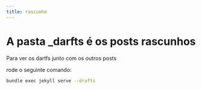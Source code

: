 ```yaml
---
title: rascunho
---
```


# A pasta _darfts é os posts rascunhos
Para ver os dartfs junto com os outros posts

rode o seguinte comando:
```bash
bundle exec jekyll serve --drafts
```